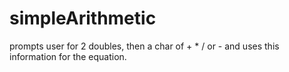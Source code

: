 # simpleArithmetic
prompts user for 2 doubles, then a char of + * / or - and uses this information for the equation.
